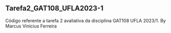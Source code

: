 ## Tarefa2_GAT108_UFLA2023-1

Código referente a tarefa 2 avaliativa da disciplina GAT108 UFLA 2023/1. By Marcus Vinicius Ferreira
